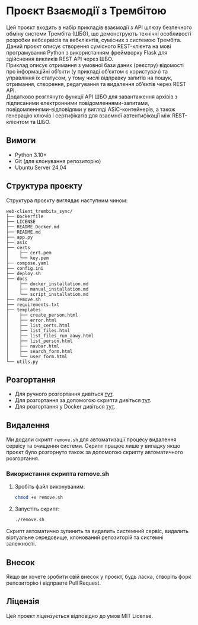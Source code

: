 # Проєкт Взаємодії з Трембітою

Цей проєкт входить в набір прикладів взаємодії з API шлюзу безпечного обміну системи Трембіта (ШБО), що демонструють технічні особливості розробки вебсервісів та вебклієнтів, сумісних з системою Трембіта. Даний проєкт описує створення сумісного REST-клієнта на мові програмування Python з використанням фреймворку Flask для здійснення викликів REST API через ШБО.\
Приклад описує отримання з умовної бази даних (реєстру) відомості про інформаційні об’єкти (у прикладі об’єктом є користувач) та управління їх статусом, у тому числі відправку запитів на пошук, отримання, створення, редагування та видалення об’єктів через REST API.\
Додатково розглянуто функції API ШБО для завантаження архівів з підписаними електронними повідомленнями-запитами, повідомленнями-відповідями у вигляді ASiC-контейнерів, а також генерацію ключів і сертифікатів для взаємної автентифікації між REST-клієнтом та ШБО.


## Вимоги
- Python 3.10+
- Git (для клонування репозиторію)
- Ubuntu Server 24.04
  
## Структура проєкту

Структура проєкту виглядає наступним чином:

```
web-client_trembita_sync/
├── Dockerfile
├── LICENSE
├── README.Docker.md
├── README.md
├── app.py
├── asic
├── certs
│    ├── cert.pem
│    └── key.pem
├── compose.yaml
├── config.ini
├── deploy.sh
├── docs
│    ├── docker_installation.md
│    ├── manual_installation.md
│    └── script_installation.md
├── remove.sh
├── requirements.txt
├── templates
│    ├── create_person.html
│    ├── error.html
│    ├── list_certs.html
│    ├── list_files.html
│    ├── list_files_run_aawy.html
│    ├── list_person.html
│    ├── navbar.html
│    ├── search_form.html
│    └── user_form.html
└── utils.py
```
## Розгортання

- Для ручного розгортання дивіться [тут](./docs/manual_installation.md).
- Для розгортання за допомогою скрипта дивіться [тут](./docs/script_installation.md).
- Для розгортання у Docker дивіться [тут](./docs/docker_installation.md).

## Видалення

Ми додали скрипт `remove.sh` для автоматизації процесу видалення сервісу та очищення системи.
Скрипт працює лише у випадку якщо проєкт було розгорнуто також за допомогою скрипту автоматичного розгортання.

### Використання скрипта remove.sh

1. Зробіть файл виконуваним:

   ```bash
   chmod +x remove.sh
   ```

2. Запустіть скрипт:

   ```bash
   ./remove.sh
   ```

Скрипт автоматично зупинить та видалить системний сервіс, видалить віртуальне середовище, клонований репозиторій та системні залежності. 


## Внесок

Якщо ви хочете зробити свій внесок у проєкт, будь ласка, створіть форк репозиторію і відправте Pull Request.

## Ліцензія

Цей проект ліцензується відповідно до умов MIT License.
